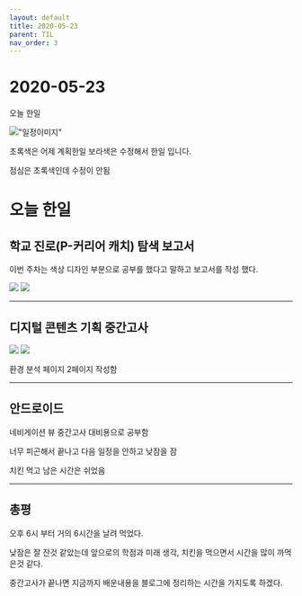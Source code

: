 ```yaml
---
layout: default
title: 2020-05-23
parent: TIL
nav_order: 3
---
```

# 2020-05-23
오늘 한일

!["일정이미지"](https://github.com/C0deWave/C0deWave.github.io/blob/master/image/200523/%EC%8A%A4%ED%81%AC%EB%A6%B0%EC%83%B7%202020-05-23%20%EC%98%A4%ED%9B%84%2011.57.16.png?raw=true)

초록색은 어제 계획한일 보라색은 수정해서 한일 입니다.

점심은 초록색인데 수정이 안됨

# 오늘 한일

## 학교 진로(P-커리어 캐치) 탐색 보고서

이번 주차는 색상 디자인 부분으로 공부를 했다고 말하고 보고서를 작성 했다.

![](https://github.com/C0deWave/C0deWave.github.io/blob/master/image/200523/%EC%8A%A4%ED%81%AC%EB%A6%B0%EC%83%B7%202020-05-23%20%EC%98%A4%EC%A0%84%209.52.59.png?raw=true) ![](https://github.com/C0deWave/C0deWave.github.io/blob/master/image/200523/%EC%8A%A4%ED%81%AC%EB%A6%B0%EC%83%B7%202020-05-23%20%EC%98%A4%EC%A0%84%209.53.03.png?raw=true)

---

## 디지털 콘텐츠 기획 중간고사

![](https://github.com/C0deWave/C0deWave.github.io/blob/master/image/200523/%EC%8A%A4%ED%81%AC%EB%A6%B0%EC%83%B7%202020-05-24%20%EC%98%A4%EC%A0%84%2012.00.12.png?raw=true) ![](https://github.com/C0deWave/C0deWave.github.io/blob/master/image/200523/%EC%8A%A4%ED%81%AC%EB%A6%B0%EC%83%B7%202020-05-24%20%EC%98%A4%EC%A0%84%2012.00.18.png?raw=true)

환경 분석 페이지 2페이지 작성함

---

## 안드로이드 

네비게이션 뷰 중간고사 대비용으로 공부함

너무 피곤해서 끝나고 다음 일정을 안하고 낮잠을 잠

치킨 먹고 남은 시간은 쉬었음

---

## 총평

오후 6시 부터 거의 6시간을 날려 먹었다.

낮잠은 잘 잔것 같았는데 앞으로의 학점과 미래 생각, 치킨을 먹으면서 시간을 많이 까먹은것 같다.

중간고사가 끝나면 지금까지 배운내용을 블로그에 정리하는 시간을 가지도록 하겠다.